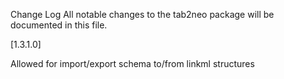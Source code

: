 Change Log
All notable changes to the tab2neo package will be documented in this file.

[1.3.1.0]

Allowed for import/export schema to/from linkml structures
